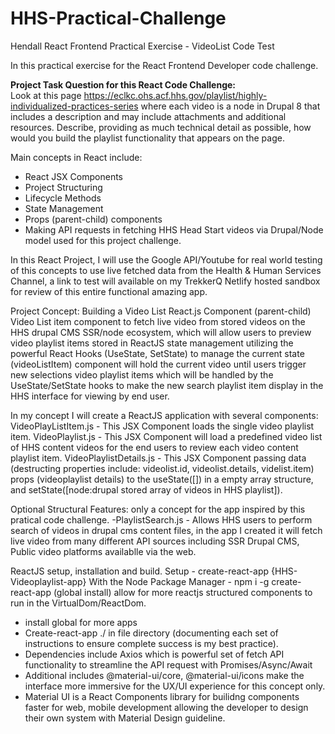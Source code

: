 # HHS-Practical-Challenge
Hendall React Frontend Practical Exercise - VideoList Code Test

In this practical exercise for the React Frontend Developer code challenge.

<strong>Project Task Question for this React Code Challenge:</strong><br/>
Look at this page https://eclkc.ohs.acf.hhs.gov/playlist/highly-individualized-practices-series where each video is a node in Drupal 8 that includes a description and may include attachments and additional resources. Describe, providing as much technical detail as possible, how would you build the playlist functionality that appears on the page.

Main concepts in React include: 
- React JSX Components
- Project Structuring
- Lifecycle Methods
- State Management
- Props (parent-child) components
- Making API requests in fetching HHS Head Start videos via Drupal/Node model used for this project challenge. 

In this React Project, I will use the Google API/Youtube for real world testing of this concepts to use live fetched data from the Health & Human Services Channel, a link to test will available on my TrekkerQ Netlify hosted sandbox for review of this entire functional amazing app. 

Project Concept: Building a Video List React.js Component (parent-child) Video List item component to fetch live video from stored videos on the HHS drupal CMS SSR/node ecosystem, which will allow users to preview video playlist items stored in ReactJS state management utilizing the powerful React Hooks (UseState, SetState) to manage the current state (videoListItem) component will hold the current video until users trigger new selections video playlist items which will be handled by the UseState/SetState hooks to make the new search playlist item display in the HHS interface for viewing by end user. 

In my concept I will create a ReactJS application with several components:
VideoPlayListItem.js -  This JSX Component loads the single video playlist item.
VideoPlaylist.js - This JSX Component will load a predefined video list of HHS content videos for the end users to review each video content playlist item.
VideoPlaylistDetails.js - This JSX Component passing data (destructing properties include: videolist.id, videolist.details, videlist.item) props (videoplaylist details) to the useState([]) in a empty array structure, and setState([node:drupal stored array of videos in HHS playlist]).

Optional Structural Features: only a concept for the app inspired by this pratical code challenge.
-PlaylistSearch.js - Allows HHS users to perform search of videos in drupal cms content files, in the app I created it will fetch live video from many different API sources including SSR Drupal CMS, Public video platforms availablle via the web.


ReactJS setup, installation and build.
Setup - create-react-app {HHS-Videoplaylist-app}
With the Node Package Manager - npm i -g create-react-app (global install) allow for more reactjs structured components to run in the VirtualDom/ReactDom.
- install global for more apps
- Create-react-app ./ in file directory (documenting each set of instructions to ensure complete success is my best practice).
- Dependencies include Axios which is powerful set of fetch API functionality to streamline the API request with Promises/Async/Await
- Additional includes @material-ui/core, @material-ui/icons make the interface more immersive for the UX/UI experience for this concept only.
- Material UI is a React Components library for builidng components faster for web, mobile development allowing the developer to design their own system with Material Design guideline.


